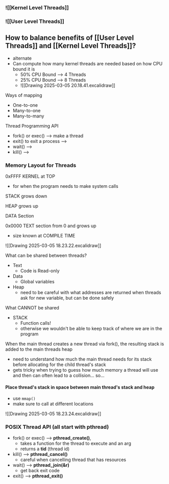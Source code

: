 ### ![[Kernel Level Threads]]
### ![[User Level Threads]]

## How to balance benefits of [[User Level Threads]] and [[Kernel Level Threads]]?
- alternate
- Can compute how many kernel threads are needed based on how CPU bound it is
	- 50% CPU Bound --> 4 Threads
	- 25% CPU Bound --> 8 Threads
	- ![[Drawing 2025-03-05 20.18.41.excalidraw]]

Ways of mapping
- One-to-one
- Many-to-one
- Many-to-many

Thread Programming API
- fork() or exec() --> make a thread
- exit() to exit a process --> 
- wait() --> 
- kill() --> 

### Memory Layout for Threads

0xFFFF  KERNEL at TOP
- for when the program needs to make system calls

STACK grows down

HEAP grows up

DATA Section

0x0000 TEXT section from 0 and grows up
- size known at COMPILE TIME

![[Drawing 2025-03-05 18.23.22.excalidraw]]


What can be shared between threads?
- Text
	- Code is Read-only
- Data
	- Global variables
- Heap
	- need to be careful with what addresses are returned when threads ask for new variable, but can be done safely

What CANNOT be shared
- STACK
	- Function calls!
	- otherwise we wouldn't be able to keep track of where we are in the program

When the main thread creates a new thread via fork(), the resulting stack is added to the main threads heap
- need to understand how much the main thread needs for its stack before allocating for the child thread's stack
- gets tricky when trying to guess how much memory a thread will use and then can often lead to a collision... so...

#### Place thread's stack in space between main thread's stack and heap
- use `mmap()` 
- make sure to call at different locations

![[Drawing 2025-03-05 18.23.24.excalidraw]]


### POSIX Thread API (all start with pthread)
- fork() or exec() --> **pthread_create()**, 
	- takes a function for the thread to execute and an arg
	- returns a **tid** (thread id)
- kill() --> **pthread_cancel()**
	- careful when cancelling thread that has resources
- wait() --> **pthread_join(&r)**
	- get back exit code
- exit() --> **pthread_exit()**


